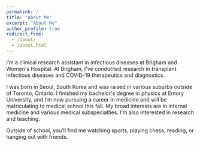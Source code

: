 ```yaml
---
permalink: /
title: "About Me"
excerpt: "About Me"
author_profile: true
redirect_from: 
  - /about/
  - /about.html
---
```


I’m a clinical research assistant in infectious diseases at Brigham and Women's Hospital. At Brigham, I've conducted research in transplant infectious diseases and COVID-19 therapeutics and diagnostics. 

I was born in Seoul, South Korea and was raised in various suburbs outside of Toronto, Ontario. I finished my bachelor's degree in physics at Emory University, and I’m now pursuing a career in medicine and will be matriculating to medical school this fall. My broad interests are in internal medicine and various medical subspecialties. I’m also interested in research and teaching. 

Outside of school, you’ll find me watching sports, playing chess, reading, or hanging out with friends. 